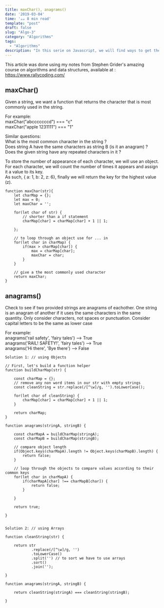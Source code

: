 ```yaml
---
title: maxChar(), anagrams()
date: '2019-03-04'
time: '☕️☕️ 8 min read'
template: "post"
draft: false
slug: "Algo-3"
category: "Algorithms"
tags:
  - "Algorithms"
description: "In this serie on Javascript, we will find ways to get the most commonly used character in a string."
---
```



This article was done using my notes from Stephen Grider's amazing course on algorithms and data structures, available at : https://www.rallycoding.com/

## maxChar()

Given a string, we want a function that returns the character that is most commonly used in the string.

For example:<br>
maxChar("abcccccccd") === "c"<br>
maxChar("apple 1231111") === "1"

Similar questions:<br>
What is the most common character in the string ?<br>
Does string A have the same characters as string B (is it an anagram) ?<br>
Does the given string have any repeated characters in it ?

To store the number of appearance of each character, we will use an object.
For each character, we will count the number of times it appears and assign it a value to its key.<br>
As such, { a: 1, b: 2, z: 6}, finally we will return the key for the highest value (z).

```
function maxChar(str){
    let charMap = {};
    let max = 0;
    let maxChar = '';

    for(let char of str) {
        // shorter than a if statement
        charMap[char] = charMap[char] + 1 || 1;

    };

    // to loop through an object use for ... in
    for(let char in charMap) {
        if(max > charMap[char]) {
            max = charMap[char];
            maxChar = char;
        }
    }

    // give a the most commonly used character
    return maxChar;
}
```

## anagrams()

Check to see if two provided strings are anagrams of eachother.
One string is an anagram of another if it uses the same characters
in the same quantity. Only consider characters, not spaces
or punctuation. Consider capital letters to be the same as lower case

For example:<br>
anagrams('rail safety', 'fairy tales') --> True<br>
anagrams('RAIL! SAFETY!', 'fairy tales') --> True<br>
anagrams('Hi there', 'Bye there') --> False

```
Solution 1: // using Objects

// First, let's build a function helper
function buildCharMap(str) {

    const charMap = {};
    // remove any non word items in our str with empty strings
    const cleanString = str.replace(/[^\w]/g, '').toLowerCase();

    for(let char of cleanString) {
        charMap[char] = charMap[char] + 1 || 1;
    }

    return charMap;
}

function anagrams(stringA, stringB) {

    const charMapA = buildCharMap(stringA);
    const charMapB = buildCharMap(stringB);

    // compare object length
    if(Object.keys(charMapA).length != Object.keys(charMapB).length) {
        return false;
    }

    // loop through the objects to compare values according to their common keys
    for(let char in charMapA) {
        if(charMapA[char] !== charMapB[char]) {
            return false;
        }

    }

    return true;

}


```

```
Solution 2: // using Arrays

function cleanString(str) {

    return str
            .replace(/[^\w]/g, '')
            .toLowerCase()
            .split('') // to sort we have to use arrays
            .sort()
            .join('');

}

function anagrams(stringA, stringB) {

    return cleanString(stringA) === cleanString(stringB);

}
```
